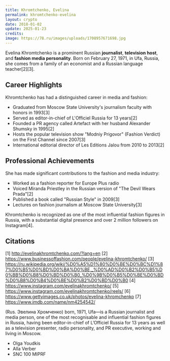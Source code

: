 ```yaml
---
title: Khromtchenko, Evelina
permalink: khromtchenko-evelina
layout: crypto
date: 2018-01-02
update: 2025-01-23
credits:
image: https://78.ru/images/uploads/1708957671698.jpg
---
```


Evelina Khromtchenko is a prominent Russian **journalist**, **television host**, and **fashion media personality**. Born on February 27, 1971, in Ufa, Russia, she comes from a family of an economist and a Russian language teacher[2][3].

## Career Highlights

Khromtchenko has had a distinguished career in media and fashion:

- Graduated from Moscow State University's journalism faculty with honors in 1993[3]
- Served as editor-in-chief of L'Officiel Russia for 13 years[2]
- Founded a PR agency called Artefact with her husband Alexander Shumsky in 1995[2]
- Hosts the popular television show "Modniy Prigovor" (Fashion Verdict) on the First Channel since 2007[3]
- International editorial director of Les Editions Jalou from 2010 to 2013[2]

## Professional Achievements

She has made significant contributions to the fashion and media industry:
- Worked as a fashion reporter for Europe Plus radio
- Voiced Miranda Priestley in the Russian version of "The Devil Wears Prada"[2]
- Published a book called "Russian Style" in 2009[3]
- Lectures on fashion journalism at Moscow State University[3]

Khromtchenko is recognized as one of the most influential fashion figures in Russia, with a substantial digital presence and over 2 million followers on Instagram[4].

## Citations

[1] http://evelinakhromtchenko.com/?lang=en
[2] https://www.businessoffashion.com/people/evelina-khromtchenko/
[3] https://ru.wikipedia.org/wiki/%D0%A5%D1%80%D0%BE%D0%BC%D1%87%D0%B5%D0%BD%D0%BA%D0%BE,_%D0%AD%D0%B2%D0%B5%D0%BB%D0%B8%D0%BD%D0%B0_%D0%9B%D0%B5%D0%BE%D0%BD%D0%B8%D0%B4%D0%BE%D0%B2%D0%BD%D0%B0
[4] https://www.instagram.com/evelinakhromtchenko/
[5] https://www.instagram.com/evelinakhromtchenko/reels/
[6] https://www.gettyimages.co.uk/photos/evelina-khromchenko
[7] https://www.imdb.com/name/nm4254542/

(Rus. Эвелина Хромченко) born, 1971, Ufa—is a Russian journalist and media person, one of the most recognisable and influential fashion figures in Russia, having been editor-in-chief of L’Officiel Russia for 13 years as well as a television presenter, radio personality, and PR executive, working and living in Moscow.

+ Olga Youdkis
+ Alla Verber
+ SNC 100 MIPRF
